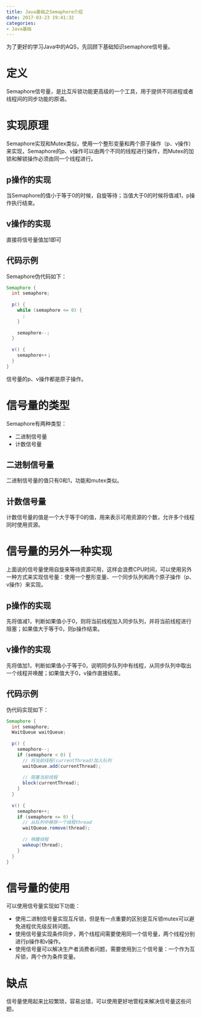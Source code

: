 ```yaml
---
title: Java基础之Semaphore介绍
date: 2017-03-23 19:41:32
categories: 
- Java基础
---
```

为了更好的学习Java中的AQS，先回顾下基础知识semaphore信号量。

<!--more-->

# 定义

Semaphore信号量，是比互斥锁功能更高级的一个工具，用于提供不同进程或者线程间的同步功能的原语。

# 实现原理

Semaphore实现和Mutex类似，使用一个整形变量和两个原子操作（p、v操作）来实现，Semaphore的p、v操作可以由两个不同的线程进行操作，而Mutex的加锁和解锁操作必须由同一个线程进行。

## p操作的实现

当Semaphore的值小于等于0的时候，自旋等待；当值大于0的时候将值减1，p操作执行结束。

## v操作的实现

直接将信号量值加1即可

## 代码示例

Semaphore伪代码如下：

```java
Semaphore {
  int semaphore;
  
  p() {
    while (semaphore <= 0) {
      ;
    }
    
    semaphore--;
  }
  
  v() {
    semaphore++；
  }
}
```

信号量的p、v操作都是原子操作。

# 信号量的类型

Semaphore有两种类型：

- 二进制信号量
- 计数信号量

## 二进制信号量

二进制信号量的值只有0和1，功能和mutex类似。

## 计数信号量

计数信号量的值是一个大于等于0的值，用来表示可用资源的个数，允许多个线程同时使用资源。

# 信号量的另外一种实现

上面说的信号量使用自旋来等待资源可用，这样会浪费CPU时间，可以使用另外一种方式来实现信号量：使用一个整形变量、一个同步队列和两个原子操作（p、v操作）来实现。

## p操作的实现

先将值减1，判断如果值小于0，则将当前线程加入同步队列，并将当前线程进行阻塞；如果值大于等于0，则p操作结束。

## v操作的实现

先将值加1，判断如果值小于等于0，说明同步队列中有线程，从同步队列中取出一个线程并唤醒；如果值大于0，v操作直接结束。

## 代码示例

伪代码实现如下：

```java
Semaphore {
  int semaphore;
  WaitQueue waitQueue;
  
  p() {
    semaphore--;
    if (semaphore < 0) {
      // 将当前线程(currentThread)加入队列
      waitQueue.add(currentThread);
      
      // 阻塞当前线程
      block(currentThread);
    }
  }
  
  v() {
    semaphore++;
    if (semaphore <= 0) {
      // 从队列中移除一个线程thread
      waitQueue.remove(thread);
      
      // 唤醒线程
      wakeup(thread);
    }
  }
}
```

# 信号量的使用

可以使用信号量实现如下功能：

- 使用二进制信号量实现互斥锁，但是有一点重要的区别是互斥锁mutex可以避免进程优先级反转问题。
- 使用信号量实现条件同步，两个线程间需要使用同一个信号量，两个线程分别进行p操作和v操作。
- 使用信号量可以解决生产者消费者问题，需要使用到三个信号量：一个作为互斥锁，两个作为条件变量。

# 缺点

信号量使用起来比较繁琐，容易出错，可以使用更好地管程来解决信号量这些问题。